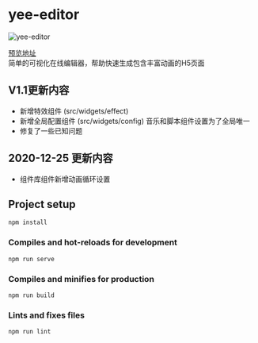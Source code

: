# yee-editor    

![yee-editor](https://i.ibb.co/TTHfZsH/yee.png)

[预览地址](https://ifront.net/yee/)  
简单的可视化在线编辑器，帮助快速生成包含丰富动画的H5页面

## V1.1更新内容
- 新增特效组件 (src/widgets/effect)
- 新增全局配置组件 (src/widgets/config) 音乐和脚本组件设置为了全局唯一
- 修复了一些已知问题

## 2020-12-25 更新内容
- 组件库组件新增动画循环设置

## Project setup
```
npm install
```

### Compiles and hot-reloads for development
```
npm run serve
```

### Compiles and minifies for production
```
npm run build
```

### Lints and fixes files
```
npm run lint
```
